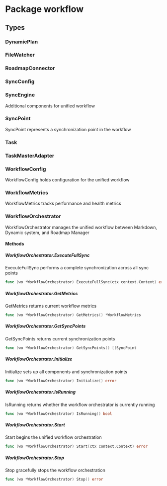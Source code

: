 # Package workflow

## Types

### DynamicPlan

### FileWatcher

### RoadmapConnector

### SyncConfig

### SyncEngine

Additional components for unified workflow


### SyncPoint

SyncPoint represents a synchronization point in the workflow


### Task

### TaskMasterAdapter

### WorkflowConfig

WorkflowConfig holds configuration for the unified workflow


### WorkflowMetrics

WorkflowMetrics tracks performance and health metrics


### WorkflowOrchestrator

WorkflowOrchestrator manages the unified workflow between Markdown, Dynamic system, and Roadmap Manager


#### Methods

##### WorkflowOrchestrator.ExecuteFullSync

ExecuteFullSync performs a complete synchronization across all sync points


```go
func (wo *WorkflowOrchestrator) ExecuteFullSync(ctx context.Context) error
```

##### WorkflowOrchestrator.GetMetrics

GetMetrics returns current workflow metrics


```go
func (wo *WorkflowOrchestrator) GetMetrics() *WorkflowMetrics
```

##### WorkflowOrchestrator.GetSyncPoints

GetSyncPoints returns current synchronization points


```go
func (wo *WorkflowOrchestrator) GetSyncPoints() []SyncPoint
```

##### WorkflowOrchestrator.Initialize

Initialize sets up all components and synchronization points


```go
func (wo *WorkflowOrchestrator) Initialize() error
```

##### WorkflowOrchestrator.IsRunning

IsRunning returns whether the workflow orchestrator is currently running


```go
func (wo *WorkflowOrchestrator) IsRunning() bool
```

##### WorkflowOrchestrator.Start

Start begins the unified workflow orchestration


```go
func (wo *WorkflowOrchestrator) Start(ctx context.Context) error
```

##### WorkflowOrchestrator.Stop

Stop gracefully stops the workflow orchestration


```go
func (wo *WorkflowOrchestrator) Stop() error
```

